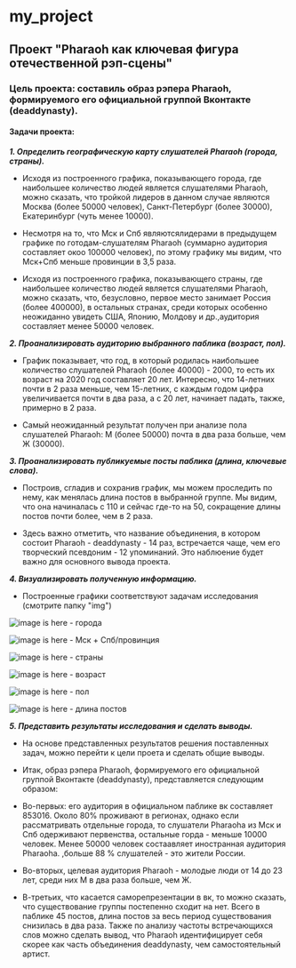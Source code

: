 # my_project

## Проект "Pharaoh как ключевая фигура отечественной рэп-сцены"

### Цель проекта: составиль образ рэпера Pharaoh, формируемого его официальной группой Вконтакте (deaddynasty).

#### Задачи проекта:

**_1. Определить географическую карту слушателей Pharaoh (города, страны)._**

* Исходя из построенного графика, показывающего города, где наибольшее количество людей является слушателями Pharaoh, можно сказать, что тройкой лидеров в данном случае являются Москва (более 50000 человек), Санкт-Петербург (более 30000), Екатеринбург (чуть менее 10000).

* Несмотря на то, что Мск и Спб являютсялидерами в предыдущем графике по готодам-слушателям Pharaoh (суммарно аудитория составляет окоо 100000 человек), по этому графику мы видим, что Мск+Спб меньше провинции в 3,5 раза.

* Исходя из построенного графика, показывающего страны, где наибольшее количество людей является слушателями Pharaoh, можно сказать, что, безусловно, первое место занимает Россия (более 400000), в остальных странах, среди которых особенно неожиданно увидеть США, Японию, Молдову и др.,аудитория составляет менее 50000 человек.

**_2. Проанализировать аудиторию выбранного паблика (возраст, пол)._**

* График показывает, что год, в который родилась наибольшее количество слушателей Pharaoh (более 40000) - 2000, то есть их возраст на 2020 год составляет 20 лет. Интересно, что 14-летних почти в 2 раза меньше, чем 15-летних, с каждым годом цифра увеличивается почти в два раза, а с 20 лет, начинает падать, также, примерно в 2 раза.

* Самый неожиданный результат получен при анализе пола слушателей Pharaoh: М (более 50000) почта в два раза больше, чем Ж (30000).

**_3. Проанализировать публикуемые посты паблика (длина, ключевые слова)._**

* Построив, сгладив и сохранив график, мы можем проследить по нему, как менялась длина постов в выбранной группе. Мы видим, что она начиналась с 110 и сейчас где-то на 50, сокращение длины постов почти более, чем в 2 раза.

* Здесь важно отметить, что название объединения, в котором состоит Pharaoh - deaddynasty - 14 раз, встречается чаще, чем его творческий псевдоним - 12 упоминаний. Это наблюение будет важно для основного вывода проекта.

**_4. Визуализировать полученную информацию._**

* Построенные графики соответствуют задачам исследования (смотрите папку "img")

![image is here](my_plot1.png) - города

![image is here](my_plot2.png) - Мск + Спб/провинция

![image is here](my_plot3.png) - страны

![image is here](my_plot4.png) - возраст

![image is here](my_plot5.png) - пол

![image is here](my_plot.png) - длина постов

**_5. Представить результаты исследования и сделать выводы._**

* На основе представленных результатов решения поставленных задач, можно перейти к цели проета и сделать общие выводы.

* Итак, образ рэпера Pharaoh, формируемого его официальной группой Вконтакте (deaddynasty), представляется следующим образом:

* Во-первых: его аудитория в официальном паблике вк составляет 853016. Около 80% проживают в регионах, однако если рассматривать отдельные города, то слушатели Pharaoha из Мск и Спб одерживают первенства, остальные горда - меньше 10000 человек. Менее 50000 человек состаавляет иностранная аудитория Pharaoha. ,больше 88 % слушателей - это жители России.

* Во-вторых, целевая аудитория Pharaoh - молодые люди от 14 до 23 лет, среди них М в два раза больше, чем Ж.

* В-третьих, что касается саморепрезентации в вк, то можно сказать, что существование группы постепенно сходит на нет. Всего в паблике 45 постов, длина постов за весь период существования снизилась в два раза. Также по анализу частоты встречающихся слов можно сделать вывод, что Pharaoh идентифицирует себя скорее как часть объединения deaddynasty, чем самостоятельный артист.
